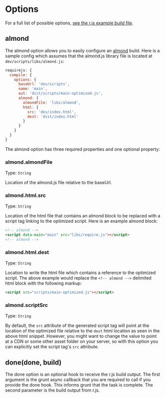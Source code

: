# Options

For a full list of possible options, [see the r.js example build file](https://github.com/jrburke/r.js/blob/master/build/example.build.js).

## almond

The almond option allows you to easily configure an [almond](https://github.com/jrburke/almond) build. Here is a sample config which assumes that the almond.js library file is located at `dev/scripts/libs/almond.js`:

```js
requirejs: {
  compile: {
    options: {
      baseUrl: 'dev/scripts',
      name: 'main',
      out: 'dist/scripts/main-optimized.js',
      almond: {
        almondFile: 'libs/almond',
        html: {
          src: 'dev/index.html',
          dest: 'dist/index.html'
        }
      }
    }
  }
}
```

The almond option has three required properties and one optional property: 

### almond.almondFile
Type: `String`

Location of the almond.js file relative to the baseUrl.

### almond.html.src
Type: `String`

Location of the html file that contains an almond block to be replaced with a script tag linking to the optimized script. Here is an example almond block:
```html
<!-- almond -->
<script data-main="main" src="libs/require.js"></script>
<!-- almond -->
```

### almond.html.dest
Type: `String`

Location to write the html file which contains a reference to the optimized script. The above example would replace the `<!-- almond -->` delimited html block with the following markup:
```html
<script src="scripts/main-optimized.js"></script>
```

### almond.scriptSrc
Type: `String`

By default, the `src` attribute of the generated script tag will point at the location of the optimized file relative to the `dest` html location as seen in the above html snippet. However, you might want to change the value to point at a CDN or some other asset folder on your server, so with this option you can explicitly set the script tag's `src` attribute.

## done(done, build)

The done option is an optional hook to receive the r.js build output. The first argument is the grunt async callback that you are required to call if you provide the done hook. This informs grunt that the task is complete. The second parameter is the build output from r.js.

